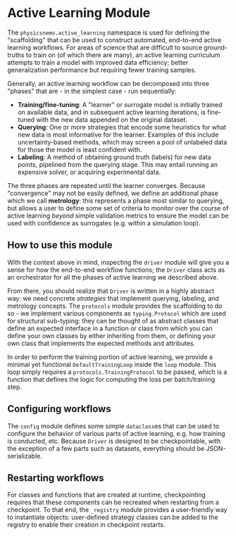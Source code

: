 # Active Learning Module

The `physicsnemo.active_learning` namespace is used for defining the "scaffolding"
that can be used to construct automated, end-to-end active learning workflows.
For areas of science that are difficult to source ground-truths to train on
(of which there are many), an active learning curriculum attempts to train a
model with improved data efficiency; better generalization performance but requiring
fewer training samples.

Generally, an active learning workflow can be decomposed into three "phases"
that are - in the simplest case - run sequentially:

- **Training/fine-tuning**: A "learner" or surrogate model is initially trained
on available data, and in subsequent active learning iterations, is fine-tuned
with the new data appended on the original dataset.
- **Querying**: One or more strategies that encode some heuristics for what
new data is most informative for the learner. Examples of this include
uncertainty-based methods, which may screen a pool of unlabeled data for
those the model is least confident with.
- **Labeling**: A method of obtaining ground truth (labels) for new data
points, pipelined from the querying stage. This may entail running an
expensive solver, or acquiring experimental data.

The three phases are repeated until the learner converges. Because "convergence"
may not be easily defined, we define an additional phase which we call
**metrology**: this represents a phase most similar to querying, but allows
a user to define some set of criteria to monitor over the course of active
learning *beyond* simple validation metrics to ensure the model can be used
with confidence as surrogates (e.g. within a simulation loop).

## How to use this module

With the context above in mind, inspecting the `driver` module will give you
a sense for how the end-to-end workflow functions; the `Driver` class acts
as an orchestrator for all the phases of active learning we described above.

From there, you should realize that `Driver` is written in a highly abstract
way: we need concrete *strategies* that implement querying, labeling, and metrology
concepts. The `protocols` module provides the scaffolding to do so - we implement
various components as `typing.Protocol` which are used for structural sub-typing:
they can be thought of as abstract classes that define an expected interface
in a function or class from which you can define your own classes by either
inheriting from them, or defining your own class that implements the expected
methods and attributes.

In order to perform the training portion of active learning, we provide a
minimal yet functional `DefaultTrainingLoop` inside the `loop` module. This
loop simply requires a `protocols.TrainingProtocol` to be passed, which is
a function that defines the logic for computing the loss per batch/training
step.

## Configuring workflows

The `config` module defines some simple `dataclass`es that can be used
to configure the behavior of various parts of active learning, e.g. how
training is conducted, etc. Because `Driver` is designed to be checkpointable,
with the exception of a few parts such as datasets, everything should be
JSON-serializable.

## Restarting workflows

For classes and functions that are created at runtime, checkpointing requires
that these components can be recreated when restarting from a checkpoint. To
that end, the `_registry` module provides a user-friendly way to instantiate
objects: user-defined strategy classes can be added to the registry to enable
their creation in checkpoint restarts.
